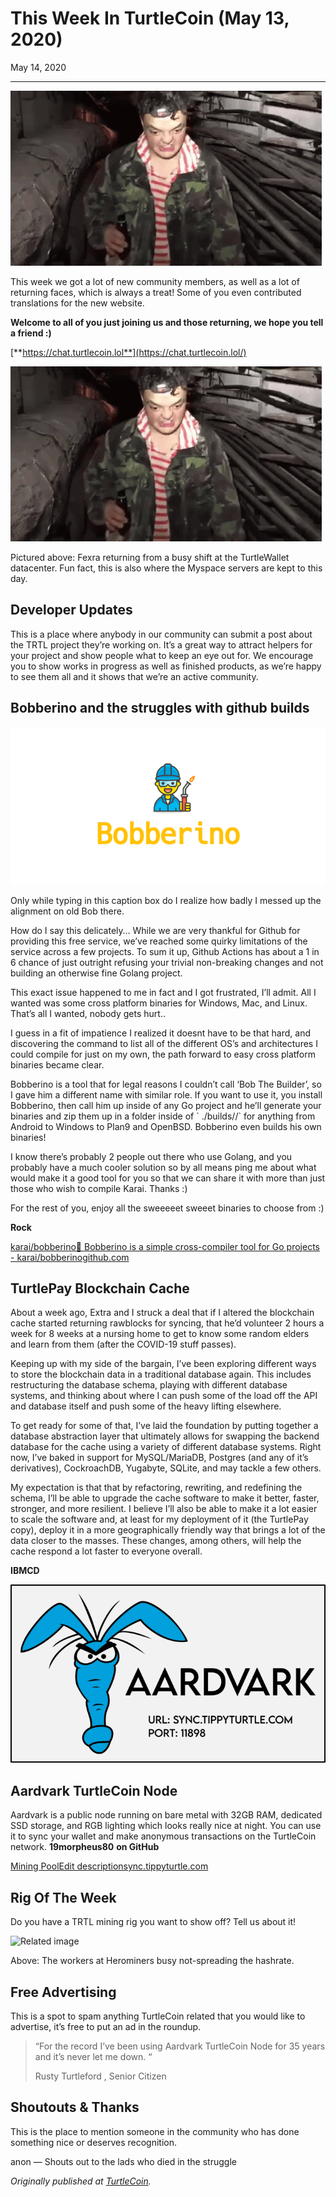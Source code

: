 # This Week In TurtleCoin (May 13, 2020)

May 14, 2020

---

![](./images/0RA4eTn1AuThwdtUh.gif)

This week we got a lot of new community members, as well as a lot of returning faces, which is always a treat! Some of you even contributed translations for the new website.

**Welcome to all of you just joining us and those returning, we hope you tell a friend :)** 
  
[**https://chat.turtlecoin.lol**](https://chat.turtlecoin.lol/)

![](./images/0m3KW3VLTxBXQjtgt.gif)

Pictured above: Fexra returning from a busy shift at the TurtleWallet datacenter. Fun fact, this is also where the Myspace servers are kept to this day.

## Developer Updates

This is a place where anybody in our community can submit a post about the TRTL project they’re working on. It’s a great way to attract helpers for your project and show people what to keep an eye out for. We encourage you to show works in progress as well as finished products, as we’re happy to see them all and it shows that we’re an active community.

## Bobberino and the struggles with github builds

![](./images/0zO60ZmWJrBt1nOQX)

Only while typing in this caption box do I realize how badly I messed up the alignment on old Bob there.

How do I say this delicately… While we are very thankful for Github for providing this free service, we’ve reached some quirky limitations of the service across a few projects. To sum it up, Github Actions has about a 1 in 6 chance of just outright refusing your trivial non-breaking changes and not building an otherwise fine Golang project.

This exact issue happened to me in fact and I got frustrated, I’ll admit. All I wanted was some cross platform binaries for Windows, Mac, and Linux. That’s all I wanted, nobody gets hurt..

I guess in a fit of impatience I realized it doesnt have to be that hard, and discovering the command to list all of the different OS’s and architectures I could compile for just on my own, the path forward to easy cross platform binaries became clear.

Bobberino is a tool that for legal reasons I couldn’t call ‘Bob The Builder’, so I gave him a different name with similar role. If you want to use it, you install Bobberino, then call him up inside of any Go project and he’ll generate your binaries and zip them up in a folder inside of \` ./builds/<os>/<cpu>\` for anything from Android to Windows to Plan9 and OpenBSD. Bobberino even builds his own binaries!

I know there’s probably 2 people out there who use Golang, and you probably have a much cooler solution so by all means ping me about what would make it a good tool for you so that we can share it with more than just those who wish to compile Karai. Thanks :)

For the rest of you, enjoy all the sweeeeet sweeet binaries to choose from :)

**Rock**

[karai/bobberino👷 Bobberino is a simple cross-compiler tool for Go projects - karai/bobberinogithub.com](https://github.com/karai/bobberino)

## TurtlePay Blockchain Cache

About a week ago, Extra and I struck a deal that if I altered the blockchain cache started returning rawblocks for syncing, that he’d volunteer 2 hours a week for 8 weeks at a nursing home to get to know some random elders and learn from them (after the COVID-19 stuff passes).

Keeping up with my side of the bargain, I’ve been exploring different ways to store the blockchain data in a traditional database again. This includes restructuring the database schema, playing with different database systems, and thinking about where I can push some of the load off the API and database itself and push some of the heavy lifting elsewhere.

To get ready for some of that, I’ve laid the foundation by putting together a database abstraction layer that ultimately allows for swapping the backend database for the cache using a variety of different database systems. Right now, I’ve baked in support for MySQL/MariaDB, Postgres (and any of it’s derivatives), CockroachDB, Yugabyte, SQLite, and may tackle a few others.

My expectation is that that by refactoring, rewriting, and redefining the schema, I’ll be able to upgrade the cache software to make it better, faster, stronger, and more resilient. I believe I’ll also be able to make it a lot easier to scale the software and, at least for my deployment of it (the TurtlePay copy), deploy it in a more geographically friendly way that brings a lot of the data closer to the masses. These changes, among others, will help the cache respond a lot faster to everyone overall.

**IBMCD**

![](./images/0IwcD2kuDLeNP3XTm)

## Aardvark TurtleCoin Node

Aardvark is a public node running on bare metal with 32GB RAM, dedicated SSD storage, and RGB lighting which looks really nice at night. You can use it to sync your wallet and make anonymous transactions on the TurtleCoin network. **19morpheus80** **on GitHub**

[Mining PoolEdit descriptionsync.tippyturtle.com](http://sync.tippyturtle.com/)

## Rig Of The Week

Do you have a TRTL mining rig you want to show off? Tell us about it!

![Related image](https://miro.medium.com/proxy/0*ftDUTYkzg3FDq8bt)

Above: The workers at Herominers busy not-spreading the hashrate.

## Free Advertising

This is a spot to spam anything TurtleCoin related that you would like to advertise, it’s free to put an ad in the roundup.

> “For the record I’ve been using Aardvark TurtleCoin Node for 35 years and it’s never let me down. “
> 
> Rusty Turtleford , Senior Citizen

## Shoutouts & Thanks

This is the place to mention someone in the community who has done something nice or deserves recognition.

anon — Shouts out to the lads who died in the struggle

_Originally published at_ [_TurtleCoin_](http://blog.turtlecoin.lol/archives/this-week-in-turtlecoin-may-13-2020/)_._